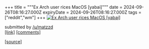 +++
title = """Ex Arch user rices MacOS [yabai]"""
date = 2024-09-26T08:16:27.000Z
expiryDate = 2024-09-26T08:16:27.000Z
tags = ["reddit","wm"]
+++
[![Ex Arch user rices MacOS [yabai]](https://b.thumbs.redditmedia.com/HvTUWjMiRZg6qMKQGPoSQGEdNgM__-i2Esags8s2yyA.jpg "Ex Arch user rices MacOS [yabai]")](https://www.reddit.com/r/unixporn/comments/1fpr7th/ex_arch_user_rices_macos_yabai/)

submitted by [/u/matzzd](https://www.reddit.com/user/matzzd)  
[\[link\]](https://www.reddit.com/gallery/1fpr7th) [\[comments\]](https://www.reddit.com/r/unixporn/comments/1fpr7th/ex_arch_user_rices_macos_yabai/)

[[source]](https://www.reddit.com/r/unixporn/comments/1fpr7th/ex_arch_user_rices_macos_yabai/)
